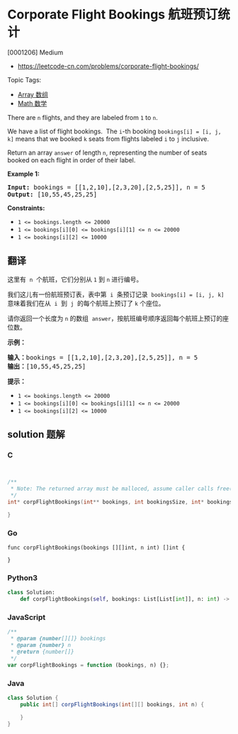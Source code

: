 # Corporate Flight Bookings 航班预订统计

[0001206] Medium

- https://leetcode-cn.com/problems/corporate-flight-bookings/

Topic Tags:

- [Array 数组](https://leetcode-cn.com/tag/array/)
- [Math 数学](https://leetcode-cn.com/tag/math/)

There are `n` flights, and they are labeled from `1` to `n`.

We have a list of flight bookings.  The `i`\-th booking `bookings[i] = [i, j, k]` means that we booked `k` seats from flights labeled `i` to `j` inclusive.

Return an array `answer` of length `n`, representing the number of seats booked on each flight in order of their label.

**Example 1:**

<pre><strong>Input:</strong> bookings = [[1,2,10],[2,3,20],[2,5,25]], n = 5
<strong>Output:</strong> [10,55,45,25,25]
</pre>

**Constraints:**

- `1 <= bookings.length <= 20000`
- `1 <= bookings[i][0] <= bookings[i][1] <= n <= 20000`
- `1 <= bookings[i][2] <= 10000`

## 翻译

这里有  `n`  个航班，它们分别从 `1` 到 `n` 进行编号。

我们这儿有一份航班预订表，表中第  `i`  条预订记录  `bookings[i] = [i, j, k]`  意味着我们在从  `i`  到  `j`  的每个航班上预订了 `k` 个座位。

请你返回一个长度为 `n` 的数组  `answer`，按航班编号顺序返回每个航班上预订的座位数。

**示例：**

<pre><strong>输入：</strong>bookings = [[1,2,10],[2,3,20],[2,5,25]], n = 5
<strong>输出：</strong>[10,55,45,25,25]
</pre>

**提示：**

- `1 <= bookings.length <= 20000`
- `1 <= bookings[i][0] <= bookings[i][1] <= n <= 20000`
- `1 <= bookings[i][2] <= 10000`

## solution 题解

### C

```c


/**
 * Note: The returned array must be malloced, assume caller calls free().
 */
int* corpFlightBookings(int** bookings, int bookingsSize, int* bookingsColSize, int n, int* returnSize){

}


```

### Go

```golang
func corpFlightBookings(bookings [][]int, n int) []int {

}
```

### Python3

```python
class Solution:
    def corpFlightBookings(self, bookings: List[List[int]], n: int) -> List[int]:

```

### JavaScript

```javascript
/**
 * @param {number[][]} bookings
 * @param {number} n
 * @return {number[]}
 */
var corpFlightBookings = function (bookings, n) {};
```

### Java

```java
class Solution {
    public int[] corpFlightBookings(int[][] bookings, int n) {

    }
}
```
